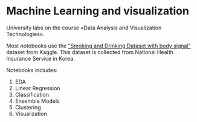 # Machine Learning and visualization
University labs on the course «Data Analysis and Visualization Technologies». 

Most notebooks use the ["Smoking and Drinking Dataset with body signal"](https://www.kaggle.com/datasets/sooyoungher/smoking-drinking-dataset) dataset from Kaggle. 
This dataset is collected from National Health Insurance Service in Korea.

Notebooks includes:
1. EDA 
2. Linear Regression
3. Classification
4. Ensemble Models
5. Clustering
6. Visualization
